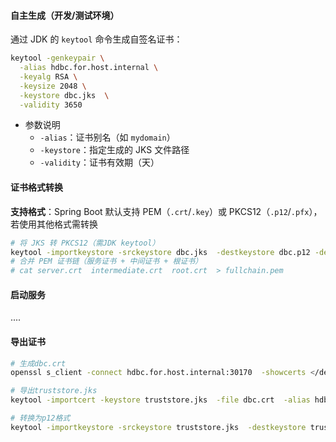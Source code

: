 #### **自主生成（开发/测试环境）**

通过 JDK 的 `keytool` 命令生成自签名证书：

```bash
keytool -genkeypair \
  -alias hdbc.for.host.internal \
  -keyalg RSA \
  -keysize 2048 \
  -keystore dbc.jks  \
  -validity 3650 
```

- 参数说明
  - `-alias`：证书别名（如 `mydomain`）
  - `-keystore`：指定生成的 JKS 文件路径
  - `-validity`：证书有效期（天）



#### **证书格式转换**

**支持格式**：Spring Boot 默认支持 PEM（`.crt`/`.key`）或 PKCS12（`.p12`/`.pfx`），若使用其他格式需转换

```bash
# 将 JKS 转 PKCS12（需JDK keytool）
keytool -importkeystore -srckeystore dbc.jks  -destkeystore dbc.p12 -deststoretype PKCS12 
# 合并 PEM 证书链（服务证书 + 中间证书 + 根证书）
# cat server.crt  intermediate.crt  root.crt  > fullchain.pem  
```



#### 启动服务

....



#### 导出证书

```bash
# 生成dbc.crt
openssl s_client -connect hdbc.for.host.internal:30170  -showcerts </dev/null | openssl x509 -out dbc.crt 

# 导出truststore.jks
keytool -importcert -keystore truststore.jks  -file dbc.crt  -alias hdbc-cert -storepass 123456

# 转换为p12格式
keytool -importkeystore -srckeystore truststore.jks  -destkeystore truststore.p12 -deststoretype PKCS12 
```



